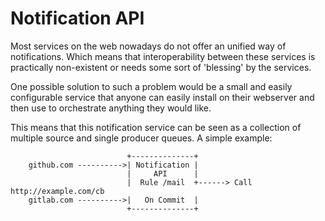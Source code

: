 Notification API
================

Most services on the web nowadays do not offer an unified way of notifications.
Which means that interoperability between these services is practically
non-existent or needs some sort of 'blessing' by the services.

One possible solution to such a problem would be a small and easily configurable
service that anyone can easily install on their webserver and then use to
orchestrate anything they would like.

This means that this notification service can be seen as a collection of
multiple source and single producer queues. A simple example:

```
                          +--------------+
    github.com ---------->| Notification |
                          |     API      |
                          |  Rule /mail  +------> Call http://example.com/cb
    gitlab.com ---------->|   On Commit  |
                          +--------------+
```

